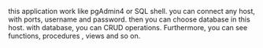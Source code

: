 this application work like pgAdmin4 or SQL shell. you can connect any host, with ports, username and password. then  you can  choose database in this host. with database, you can CRUD operations. Furthermore, you can see functions, procedures , views and so on. 
